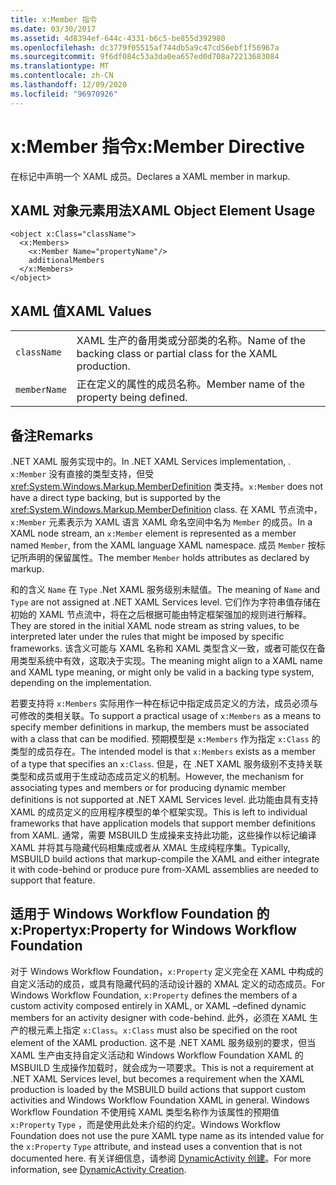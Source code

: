 ```yaml
---
title: x:Member 指令
ms.date: 03/30/2017
ms.assetid: 4d8394ef-644c-4331-b6c5-be855d392980
ms.openlocfilehash: dc3779f05515af744db5a9c47cd56ebf1f56967a
ms.sourcegitcommit: 9f6df084c53a3da0ea657ed0d708a72213683084
ms.translationtype: MT
ms.contentlocale: zh-CN
ms.lasthandoff: 12/09/2020
ms.locfileid: "96970926"
---
```

# <a name="xmember-directive"></a><span data-ttu-id="11203-102">x:Member 指令</span><span class="sxs-lookup"><span data-stu-id="11203-102">x:Member Directive</span></span>

<span data-ttu-id="11203-103">在标记中声明一个 XAML 成员。</span><span class="sxs-lookup"><span data-stu-id="11203-103">Declares a XAML member in markup.</span></span>

## <a name="xaml-object-element-usage"></a><span data-ttu-id="11203-104">XAML 对象元素用法</span><span class="sxs-lookup"><span data-stu-id="11203-104">XAML Object Element Usage</span></span>

```xaml
<object x:Class="className">
  <x:Members>
    <x:Member Name="propertyName"/>
    additionalMembers
  </x:Members>
</object>
```

## <a name="xaml-values"></a><span data-ttu-id="11203-105">XAML 值</span><span class="sxs-lookup"><span data-stu-id="11203-105">XAML Values</span></span>

|||
|-|-|
|`className`|<span data-ttu-id="11203-106">XAML 生产的备用类或分部类的名称。</span><span class="sxs-lookup"><span data-stu-id="11203-106">Name of the backing class or partial class for the XAML production.</span></span>|
|`memberName`|<span data-ttu-id="11203-107">正在定义的属性的成员名称。</span><span class="sxs-lookup"><span data-stu-id="11203-107">Member name of the property being defined.</span></span>|

## <a name="remarks"></a><span data-ttu-id="11203-108">备注</span><span class="sxs-lookup"><span data-stu-id="11203-108">Remarks</span></span>

<span data-ttu-id="11203-109">.NET XAML 服务实现中的。</span><span class="sxs-lookup"><span data-stu-id="11203-109">In .NET XAML Services implementation, .</span></span> <span data-ttu-id="11203-110">`x:Member` 没有直接的类型支持，但受 <xref:System.Windows.Markup.MemberDefinition> 类支持。</span><span class="sxs-lookup"><span data-stu-id="11203-110">`x:Member` does not have a direct type backing, but is supported by the <xref:System.Windows.Markup.MemberDefinition> class.</span></span> <span data-ttu-id="11203-111">在 XAML 节点流中，`x:Member` 元素表示为 XAML 语言 XAML 命名空间中名为 `Member` 的成员。</span><span class="sxs-lookup"><span data-stu-id="11203-111">In a XAML node stream, an `x:Member` element is represented as a member named `Member`, from the XAML language XAML namespace.</span></span> <span data-ttu-id="11203-112">成员 `Member` 按标记所声明的保留属性。</span><span class="sxs-lookup"><span data-stu-id="11203-112">The member `Member` holds attributes as declared by markup.</span></span>

<span data-ttu-id="11203-113">和的含义 `Name` 在 `Type` .Net XAML 服务级别未赋值。</span><span class="sxs-lookup"><span data-stu-id="11203-113">The meaning of `Name` and `Type` are not assigned at .NET XAML Services level.</span></span> <span data-ttu-id="11203-114">它们作为字符串值存储在初始的 XAML 节点流中，将在之后根据可能由特定框架强加的规则进行解释。</span><span class="sxs-lookup"><span data-stu-id="11203-114">They are stored in the initial XAML node stream as string values, to be interpreted later under the rules that might be imposed by specific frameworks.</span></span> <span data-ttu-id="11203-115">该含义可能与 XAML 名称和 XAML 类型含义一致，或者可能仅在备用类型系统中有效，这取决于实现。</span><span class="sxs-lookup"><span data-stu-id="11203-115">The meaning might align to a XAML name and XAML type meaning, or might only be valid in a backing type system, depending on the implementation.</span></span>

<span data-ttu-id="11203-116">若要支持将 `x:Members` 实际用作一种在标记中指定成员定义的方法，成员必须与可修改的类相关联。</span><span class="sxs-lookup"><span data-stu-id="11203-116">To support a practical usage of `x:Members` as a means to specify member definitions in markup, the members must be associated with a class that can be modified.</span></span> <span data-ttu-id="11203-117">预期模型是 `x:Members` 作为指定 `x:Class` 的类型的成员存在。</span><span class="sxs-lookup"><span data-stu-id="11203-117">The intended model is that `x:Members` exists as a member of a type that specifies an `x:Class`.</span></span> <span data-ttu-id="11203-118">但是，在 .NET XAML 服务级别不支持关联类型和成员或用于生成动态成员定义的机制。</span><span class="sxs-lookup"><span data-stu-id="11203-118">However, the mechanism for associating types and members or for producing dynamic member definitions is not supported at .NET XAML Services level.</span></span> <span data-ttu-id="11203-119">此功能由具有支持 XAML 的成员定义的应用程序模型的单个框架实现。</span><span class="sxs-lookup"><span data-stu-id="11203-119">This is left to individual frameworks that have application models that support member definitions from XAML.</span></span> <span data-ttu-id="11203-120">通常，需要 MSBUILD 生成操来支持此功能，这些操作以标记编译 XAML 并将其与隐藏代码相集成或者从 XMAL 生成纯程序集。</span><span class="sxs-lookup"><span data-stu-id="11203-120">Typically, MSBUILD build actions that markup-compile the XAML and either integrate it with code-behind or produce pure from-XAML assemblies are needed to support that feature.</span></span>

## <a name="xproperty-for-windows-workflow-foundation"></a><span data-ttu-id="11203-121">适用于 Windows Workflow Foundation 的 x:Property</span><span class="sxs-lookup"><span data-stu-id="11203-121">x:Property for Windows Workflow Foundation</span></span>

<span data-ttu-id="11203-122">对于 Windows Workflow Foundation，`x:Property` 定义完全在 XAML 中构成的自定义活动的成员，或具有隐藏代码的活动设计器的 XMAL 定义的动态成员。</span><span class="sxs-lookup"><span data-stu-id="11203-122">For Windows Workflow Foundation, `x:Property` defines the members of a custom activity composed entirely in XAML, or XAML –defined dynamic members for an activity designer with code-behind.</span></span> <span data-ttu-id="11203-123">此外，必须在 XAML 生产的根元素上指定 `x:Class`。</span><span class="sxs-lookup"><span data-stu-id="11203-123">`x:Class` must also be specified on the root element of the XAML production.</span></span> <span data-ttu-id="11203-124">这不是 .NET XAML 服务级别的要求，但当 XAML 生产由支持自定义活动和 Windows Workflow Foundation XAML 的 MSBUILD 生成操作加载时，就会成为一项要求。</span><span class="sxs-lookup"><span data-stu-id="11203-124">This is not a requirement at .NET XAML Services level, but becomes a requirement when the XAML production is loaded by the MSBUILD build actions that support custom activities and Windows Workflow Foundation XAML in general.</span></span> <span data-ttu-id="11203-125">Windows Workflow Foundation 不使用纯 XAML 类型名称作为该属性的预期值 `x:Property` `Type` ，而是使用此处未介绍的约定。</span><span class="sxs-lookup"><span data-stu-id="11203-125">Windows Workflow Foundation does not use the pure XAML type name as its intended value for the `x:Property` `Type` attribute, and instead uses a convention that is not documented here.</span></span> <span data-ttu-id="11203-126">有关详细信息，请参阅 [DynamicActivity 创建](/previous-versions/dotnet/netframework-4.0/dd807392(v=vs.100))。</span><span class="sxs-lookup"><span data-stu-id="11203-126">For more information, see [DynamicActivity Creation](/previous-versions/dotnet/netframework-4.0/dd807392(v=vs.100)).</span></span>
